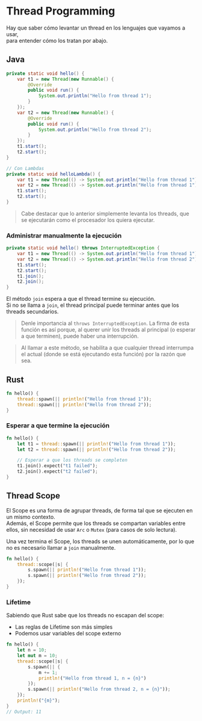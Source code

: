 # Thread Programming

Hay que saber cómo levantar un thread en los lenguajes que vayamos a usar, \
para entender cómo los tratan por abajo.

## Java

```java
private static void hello() {
    var t1 = new Thread(new Runnable() {
        @Override
        public void run() {
            System.out.println("Hello from thread 1");
        }
    });
    var t2 = new Thread(new Runnable() {
        @Override
        public void run() {
            System.out.println("Hello from thread 2");
        }
    });
    t1.start();
    t2.start();
}

// Con Lambdas
private static void helloLambda() {
    var t1 = new Thread(() -> System.out.println("Hello from thread 1"));
    var t2 = new Thread(() -> System.out.println("Hello from thread 1"));
    t1.start();
    t2.start();
}
```

> Cabe destacar que lo anterior simplemente levanta los threads, que se ejecutarán como el procesador los quiera ejecutar.

### Administrar manualmente la ejecución

```java
private static void hello() throws InterruptedException {
    var t1 = new Thread(() -> System.out.println("Hello from thread 1"));
    var t2 = new Thread(() -> System.out.println("Hello from thread 2"));
    t1.start();
    t2.start();
    t1.join();
    t2.join();
}
```

El método `join` espera a que el thread termine su ejecución.\
Si no se llama a `join`, el thread principal puede terminar antes que los threads secundarios.

> Denle importancia al `throws InterruptedException`. La firma de esta función es así porque, al querer unir los threads al principal (o esperar a que terminen), puede haber una interrupción.

> Al llamar a este método, se habilita a que cualquier thread interrumpa el actual (donde se está ejecutando esta
> función) por la razón que sea.

## Rust

```rust
fn hello() {
    thread::spawn(|| println!("Hello from thread 1"));
    thread::spawn(|| println!("Hello from thread 2"));
}
```

### Esperar a que termine la ejecución

```rust
fn hello() {
    let t1 = thread::spawn(|| println!("Hello from thread 1"));
    let t2 = thread::spawn(|| println!("Hello from thread 2"));

    // Esperar a que los threads se completen
    t1.join().expect("t1 failed");
    t2.join().expect("t2 failed");
}
```

## Thread Scope

El Scope es una forma de agrupar threads, de forma tal que se ejecuten en un mismo contexto. \
Además, el Scope permite que los threads se compartan variables entre ellos, sin necesidad de usar `Arc` o `Mutex` (para
casos de solo lectura).

Una vez termina el Scope, los threads se unen automáticamente, por lo que no es necesario llamar a `join` manualmente.

```rust
fn hello() {
    thread::scope(|s| {
        s.spawn(|| println!("Hello from thread 1"));
        s.spawn(|| println!("Hello from thread 2"));
    });
}
```

### Lifetime

Sabiendo que Rust sabe que los threads no escapan del scope:

- Las reglas de Lifetime son más simples
- Podemos usar variables del scope externo

```rust
fn hello() {
    let n = 10;
    let mut m = 10;
    thread::scope(|s| {
        s.spawn(|| {
            m += 1;
            println!("Hello from thread 1, n = {n}")
        });
        s.spawn(|| println!("Hello from thread 2, n = {n}"));
    });
    println!("{m}");
}
// Output: 11
```

